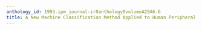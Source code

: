 ```yaml
---
anthology_id: 1993.ipm_journal-ir0anthology0volumeA29A6.6
title: A New Machine Classification Method Applied to Human Peripheral Blood Leukocytes
---
```

